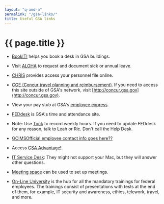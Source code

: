 ```yaml
---
layout: "q-and-a"
permalink: "/gsa-links/"
title: Useful GSA links
---
```

# {{ page.title }}

* [BookIT!](http://bookit.gsa.gov/) helps you book a desk in GSA buildings.

* Visit [ALOHA](http://aloha.gsa.gov/) to request and document sick or annual leave.

* [CHRIS](http://www.gsa.gov/chris) provides access your personnel file online.

* [CGE](https://insite.gsa.gov/portal/content/500122)[ (Concur travel planning and reimbursement)](https://insite.gsa.gov/portal/content/500122). If you need to access this site outside of GSA's network, visit [http://concur.gsa.gov](http://concur.gsa.gov).

* View your pay stub at GSA's [employee express](https://insite.gsa.gov/HP_09links_employeeexpress).

* [FEDdesk](https://insite.gsa.gov/HP_09links_feddesk) is GSA's time and attendance site.
- Note: Use [Tock](https://tock.18f.gov/) to record weekly hours. If you need to update FEDdesk for any reason, talk to Leah or Ric. Don't call the Help Desk.

* [GCIMS](https://gcims.gsa.gov/)[Official employee contact info goes here??](https://insite.gsa.gov/portal/content/500122)

* Access [GSA Advantage!](https://www.gsaadvantage.gov).

* [IT Service Desk](http://servicedesk.gsa.gov/): They might not support your Mac, but they will answer other questions.

* [Meeting space](http://meet.gsa.gov/) can be used to set up meetings.

* [On-Line University](https://gsaolu.gsa.gov/) is the hub for all the mandatory trainings for federal employees. The trainings consist of presentations with tests at the end of them, for example, IT security and awareness, ethics, telework, travel, and more.
